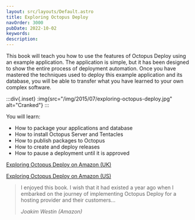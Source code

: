 ```yaml
---
layout: src/layouts/Default.astro
title: Exploring Octopus Deploy
navOrder: 3000
pubDate: 2022-10-02
keywords: 
description: 
---
```


This book will teach you how to use the features of Octopus Deploy using an example application. The application is simple, but it has been designed to show the entire process of deployment automation. Once you have mastered the techniques used to deploy this example application and its database, you will be able to transfer what you have learned to your own complex software.

:::div{.inset}
:img{src="/img/2015/07/exploring-octopus-deploy.jpg" alt="Cranked"}
:::

You will learn:

- How to package your applications and database
- How to install Octopus Server and Tentacles
- How to publish packages to Octopus
- How to create and deploy releases
- How to pause a deployment until it is approved

[Exploring Octopus Deploy on Amazon (UK)](http://www.amazon.co.uk/Exploring-Octopus-Deploy-Deployment-Automation-ebook/dp/B00ZE75P40/)

[Exploring Octopus Deploy on Amazon (US)](http://www.amazon.com/Exploring-Octopus-Deploy-Deployment-Automation-ebook/dp/B00ZE75P40/)

> I enjoyed this book. I wish that it had existed a year ago when I embarked on the journey of implementing Octopus Deploy for a hosting provider and their customers…
> 
> <cite>Joakim Westin (Amazon)</cite>